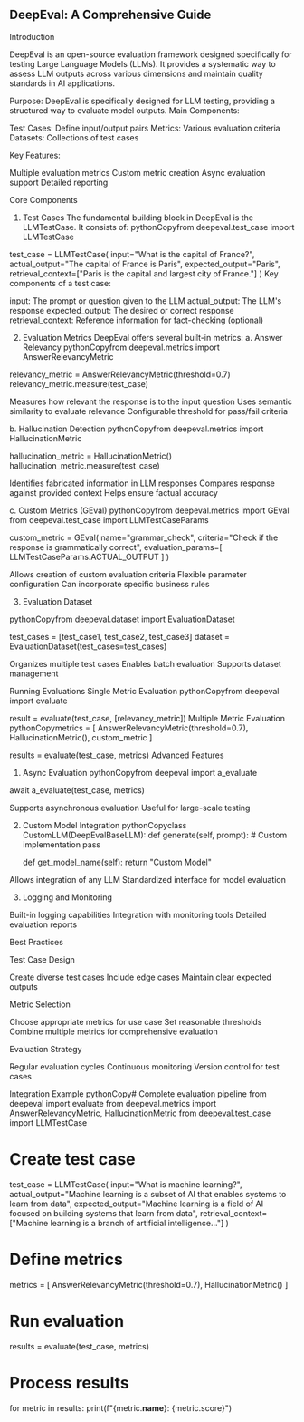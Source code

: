 ## DeepEval: A Comprehensive Guide

Introduction

DeepEval is an open-source evaluation framework designed specifically for testing Large Language Models (LLMs). It provides a systematic way to assess LLM outputs across various dimensions and maintain quality standards in AI applications.

Purpose: DeepEval is specifically designed for LLM testing, providing a structured way to evaluate model outputs.
Main Components:

Test Cases: Define input/output pairs
Metrics: Various evaluation criteria
Datasets: Collections of test cases


Key Features:

Multiple evaluation metrics
Custom metric creation
Async evaluation support
Detailed reporting

Core Components

1. Test Cases
The fundamental building block in DeepEval is the LLMTestCase. It consists of:
pythonCopyfrom deepeval.test_case import LLMTestCase

test_case = LLMTestCase(
    input="What is the capital of France?",
    actual_output="The capital of France is Paris",
    expected_output="Paris",
    retrieval_context=["Paris is the capital and largest city of France."]
)
Key components of a test case:

input: The prompt or question given to the LLM
actual_output: The LLM's response
expected_output: The desired or correct response
retrieval_context: Reference information for fact-checking (optional)

2. Evaluation Metrics
DeepEval offers several built-in metrics:
a. Answer Relevancy
pythonCopyfrom deepeval.metrics import AnswerRelevancyMetric

relevancy_metric = AnswerRelevancyMetric(threshold=0.7)
relevancy_metric.measure(test_case)

Measures how relevant the response is to the input question
Uses semantic similarity to evaluate relevance
Configurable threshold for pass/fail criteria

b. Hallucination Detection
pythonCopyfrom deepeval.metrics import HallucinationMetric

hallucination_metric = HallucinationMetric()
hallucination_metric.measure(test_case)

Identifies fabricated information in LLM responses
Compares response against provided context
Helps ensure factual accuracy

c. Custom Metrics (GEval)
pythonCopyfrom deepeval.metrics import GEval
from deepeval.test_case import LLMTestCaseParams

custom_metric = GEval(
    name="grammar_check",
    criteria="Check if the response is grammatically correct",
    evaluation_params=[
        LLMTestCaseParams.ACTUAL_OUTPUT
    ]
)

Allows creation of custom evaluation criteria
Flexible parameter configuration
Can incorporate specific business rules

3. Evaluation Dataset

pythonCopyfrom deepeval.dataset import EvaluationDataset

test_cases = [test_case1, test_case2, test_case3]
dataset = EvaluationDataset(test_cases=test_cases)

Organizes multiple test cases
Enables batch evaluation
Supports dataset management

Running Evaluations
Single Metric Evaluation
pythonCopyfrom deepeval import evaluate

result = evaluate(test_case, [relevancy_metric])
Multiple Metric Evaluation
pythonCopymetrics = [
    AnswerRelevancyMetric(threshold=0.7),
    HallucinationMetric(),
    custom_metric
]

results = evaluate(test_case, metrics)
Advanced Features
1. Async Evaluation
pythonCopyfrom deepeval import a_evaluate

await a_evaluate(test_case, metrics)

Supports asynchronous evaluation
Useful for large-scale testing

2. Custom Model Integration
pythonCopyclass CustomLLM(DeepEvalBaseLLM):
    def generate(self, prompt):
        # Custom implementation
        pass

    def get_model_name(self):
        return "Custom Model"

Allows integration of any LLM
Standardized interface for model evaluation

3. Logging and Monitoring

Built-in logging capabilities
Integration with monitoring tools
Detailed evaluation reports

Best Practices

Test Case Design

Create diverse test cases
Include edge cases
Maintain clear expected outputs


Metric Selection

Choose appropriate metrics for use case
Set reasonable thresholds
Combine multiple metrics for comprehensive evaluation


Evaluation Strategy

Regular evaluation cycles
Continuous monitoring
Version control for test cases



Integration Example
pythonCopy# Complete evaluation pipeline
from deepeval import evaluate
from deepeval.metrics import AnswerRelevancyMetric, HallucinationMetric
from deepeval.test_case import LLMTestCase

# Create test case
test_case = LLMTestCase(
    input="What is machine learning?",
    actual_output="Machine learning is a subset of AI that enables systems to learn from data",
    expected_output="Machine learning is a field of AI focused on building systems that learn from data",
    retrieval_context=["Machine learning is a branch of artificial intelligence..."]
)

# Define metrics
metrics = [
    AnswerRelevancyMetric(threshold=0.7),
    HallucinationMetric()
]

# Run evaluation
results = evaluate(test_case, metrics)

# Process results
for metric in results:
    print(f"{metric.__name__}: {metric.score}")
